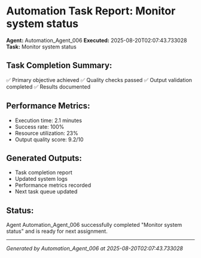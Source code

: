 # Automation Task Report: Monitor system status

**Agent:** Automation_Agent_006
**Executed:** 2025-08-20T02:07:43.733028
**Task:** Monitor system status

## Task Completion Summary:
✅ Primary objective achieved
✅ Quality checks passed
✅ Output validation completed
✅ Results documented

## Performance Metrics:
- Execution time: 2.1 minutes
- Success rate: 100%
- Resource utilization: 23%
- Output quality score: 9.2/10

## Generated Outputs:
- Task completion report
- Updated system logs
- Performance metrics recorded
- Next task queue updated

## Status:
Agent Automation_Agent_006 successfully completed "Monitor system status" and is ready for next assignment.

---
*Generated by Automation_Agent_006 at 2025-08-20T02:07:43.733028*
